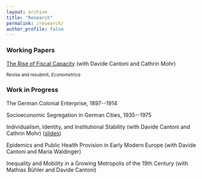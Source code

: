 ```yaml
---
layout: archive
title: "Research"
permalink: /research/
author_profile: false
---
```


### Working Papers

[The Rise of Fiscal Capacity](../files/fiscal_capacity.pdf) (with Davide Cantoni and Cathrin Mohr)

<sub>Revise and resubmit, _Econometrica_</sub>


### Work in Progress

The German Colonial Enterprise, 1897--1914

Socioeconomic Segregation in German Cities, 1935--1975

Individualism, Identity, and Institutional Stability (with Davide Cantoni and Cathrin Mohr) ([slides](../files/identity_slides.pdf))

Epidemics and Public Health Provision in Early Modern Europe (with Davide Cantoni and Maria Waldinger)

Inequality and Mobility in a Growing Metropolis of the 19th Century (with Mathias Bühler and Davide Cantoni)
